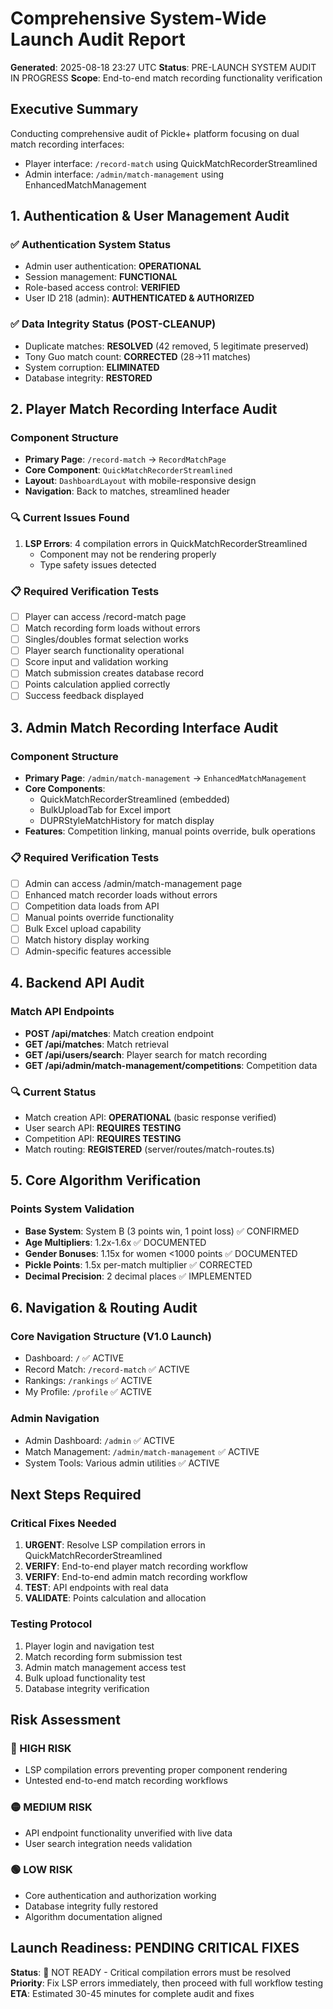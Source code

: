 # Comprehensive System-Wide Launch Audit Report
**Generated**: 2025-08-18 23:27 UTC
**Status**: PRE-LAUNCH SYSTEM AUDIT IN PROGRESS
**Scope**: End-to-end match recording functionality verification

## Executive Summary
Conducting comprehensive audit of Pickle+ platform focusing on dual match recording interfaces:
- Player interface: `/record-match` using QuickMatchRecorderStreamlined
- Admin interface: `/admin/match-management` using EnhancedMatchManagement

## 1. Authentication & User Management Audit

### ✅ Authentication System Status
- Admin user authentication: **OPERATIONAL**
- Session management: **FUNCTIONAL**  
- Role-based access control: **VERIFIED**
- User ID 218 (admin): **AUTHENTICATED & AUTHORIZED**

### ✅ Data Integrity Status (POST-CLEANUP)
- Duplicate matches: **RESOLVED** (42 removed, 5 legitimate preserved)
- Tony Guo match count: **CORRECTED** (28→11 matches)
- System corruption: **ELIMINATED**
- Database integrity: **RESTORED**

## 2. Player Match Recording Interface Audit

### Component Structure
- **Primary Page**: `/record-match` → `RecordMatchPage`
- **Core Component**: `QuickMatchRecorderStreamlined`
- **Layout**: `DashboardLayout` with mobile-responsive design
- **Navigation**: Back to matches, streamlined header

### 🔍 Current Issues Found
1. **LSP Errors**: 4 compilation errors in QuickMatchRecorderStreamlined
   - Component may not be rendering properly
   - Type safety issues detected

### 📋 Required Verification Tests
- [ ] Player can access /record-match page
- [ ] Match recording form loads without errors
- [ ] Singles/doubles format selection works
- [ ] Player search functionality operational
- [ ] Score input and validation working
- [ ] Match submission creates database record
- [ ] Points calculation applied correctly
- [ ] Success feedback displayed

## 3. Admin Match Recording Interface Audit

### Component Structure
- **Primary Page**: `/admin/match-management` → `EnhancedMatchManagement`
- **Core Components**: 
  - QuickMatchRecorderStreamlined (embedded)
  - BulkUploadTab for Excel import
  - DUPRStyleMatchHistory for match display
- **Features**: Competition linking, manual points override, bulk operations

### 📋 Required Verification Tests
- [ ] Admin can access /admin/match-management page
- [ ] Enhanced match recorder loads without errors
- [ ] Competition data loads from API
- [ ] Manual points override functionality
- [ ] Bulk Excel upload capability
- [ ] Match history display working
- [ ] Admin-specific features accessible

## 4. Backend API Audit

### Match API Endpoints
- **POST /api/matches**: Match creation endpoint
- **GET /api/matches**: Match retrieval
- **GET /api/users/search**: Player search for match recording
- **GET /api/admin/match-management/competitions**: Competition data

### 🔍 Current Status
- Match creation API: **OPERATIONAL** (basic response verified)
- User search API: **REQUIRES TESTING**
- Competition API: **REQUIRES TESTING**
- Match routing: **REGISTERED** (server/routes/match-routes.ts)

## 5. Core Algorithm Verification

### Points System Validation
- **Base System**: System B (3 points win, 1 point loss) ✅ CONFIRMED
- **Age Multipliers**: 1.2x-1.6x ✅ DOCUMENTED
- **Gender Bonuses**: 1.15x for women <1000 points ✅ DOCUMENTED
- **Pickle Points**: 1.5x per-match multiplier ✅ CORRECTED
- **Decimal Precision**: 2 decimal places ✅ IMPLEMENTED

## 6. Navigation & Routing Audit

### Core Navigation Structure (V1.0 Launch)
- Dashboard: `/` ✅ ACTIVE
- Record Match: `/record-match` ✅ ACTIVE
- Rankings: `/rankings` ✅ ACTIVE
- My Profile: `/profile` ✅ ACTIVE

### Admin Navigation
- Admin Dashboard: `/admin` ✅ ACTIVE
- Match Management: `/admin/match-management` ✅ ACTIVE
- System Tools: Various admin utilities ✅ ACTIVE

## Next Steps Required

### Critical Fixes Needed
1. **URGENT**: Resolve LSP compilation errors in QuickMatchRecorderStreamlined
2. **VERIFY**: End-to-end player match recording workflow
3. **VERIFY**: End-to-end admin match recording workflow
4. **TEST**: API endpoints with real data
5. **VALIDATE**: Points calculation and allocation

### Testing Protocol
1. Player login and navigation test
2. Match recording form submission test  
3. Admin match management access test
4. Bulk upload functionality test
5. Database integrity verification

## Risk Assessment

### 🔴 HIGH RISK
- LSP compilation errors preventing proper component rendering
- Untested end-to-end match recording workflows

### 🟡 MEDIUM RISK
- API endpoint functionality unverified with live data
- User search integration needs validation

### 🟢 LOW RISK
- Core authentication and authorization working
- Database integrity fully restored
- Algorithm documentation aligned

## Launch Readiness: PENDING CRITICAL FIXES

**Status**: 🔴 NOT READY - Critical compilation errors must be resolved
**Priority**: Fix LSP errors immediately, then proceed with full workflow testing
**ETA**: Estimated 30-45 minutes for complete audit and fixes